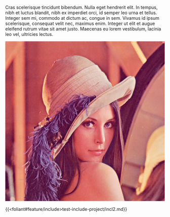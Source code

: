 Cras scelerisque tincidunt bibendum. Nulla eget hendrerit elit. In tempus, nibh et luctus blandit, nibh ex imperdiet orci, id semper leo urna et tellus. Integer sem mi, commodo at dictum ac, congue in sem. Vivamus id ipsum scelerisque, consequat velit nec, maximus enim. Integer ut elit et augue eleifend rutrum vitae sit amet justo. Maecenas eu lorem vestibulum, lacinia leo vel, ultricies lectus.

![](Lenna.png)

{{<foliant#feature/include>test-include-project/incl2.md}}